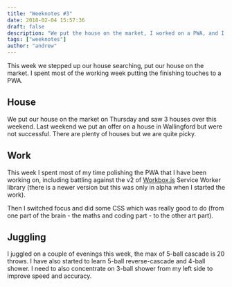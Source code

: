 ```yaml
---
title: "Weeknotes #3"
date: 2018-02-04 15:57:36
draft: false
description: "We put the house on the market, I worked on a PWA, and I continued my juggling practice."
tags: ["weeknotes"]
author: "andrew"
---
```


This week we stepped up our house searching, put our house on the market. I spent most of the working week putting the finishing touches to a PWA.

## House

We put our house on the market on Thursday and saw 3 houses over this weekend. Last weekend we put an offer on a house in Wallingford but were not successful. There are plenty of houses but we are quite picky.

## Work

This week I spent most of my time polishing the PWA that I have been working on, including battling against the v2 of [Workbox.js](https://developers.google.com/web/tools/workbox/) Service Worker library (there is a newer version but this was only in alpha when I started the work).

Then I switched focus and did some CSS which was really good to do (from one part of the brain - the maths and coding part - to the other art part).

## Juggling

I juggled on a couple of evenings this week, the max of 5-ball cascade is 20 throws. I have also started to learn 5-ball reverse-cascade and 4-ball shower. I need to also concentrate on 3-ball shower from my left side to improve speed and accuracy.
